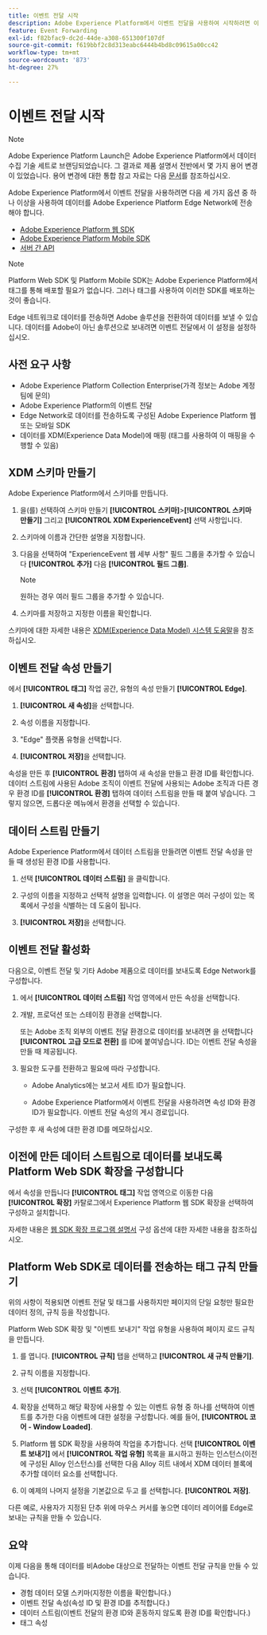 ```yaml
---
title: 이벤트 전달 시작
description: Adobe Experience Platform에서 이벤트 전달을 사용하여 시작하려면 이 단계별 자습서를 따르십시오.
feature: Event Forwarding
exl-id: f82bfac9-dc2d-44de-a308-651300f107df
source-git-commit: f619bbf2c8d313eabc6444b4bd8c09615a00cc42
workflow-type: tm+mt
source-wordcount: '873'
ht-degree: 27%

---
```


# 이벤트 전달 시작

>[!NOTE]
>
>Adobe Experience Platform Launch은 Adobe Experience Platform에서 데이터 수집 기술 세트로 브랜딩되었습니다. 그 결과로 제품 설명서 전반에서 몇 가지 용어 변경이 있었습니다. 용어 변경에 대한 통합 참고 자료는 다음 [문서](../../term-updates.md)를 참조하십시오.

Adobe Experience Platform에서 이벤트 전달을 사용하려면 다음 세 가지 옵션 중 하나 이상을 사용하여 데이터를 Adobe Experience Platform Edge Network에 전송해야 합니다.

* [Adobe Experience Platform 웹 SDK](../../extensions/client/sdk/overview.md)
* [Adobe Experience Platform Mobile SDK](https://sdkdocs.com)
* [서버 간 API](https://experienceleague.adobe.com/docs/audience-manager/user-guide/api-and-sdk-code/dcs/dcs-apis/dcs-s2s.html?lang=en)

>[!NOTE]
>Platform Web SDK 및 Platform Mobile SDK는 Adobe Experience Platform에서 태그를 통해 배포할 필요가 없습니다. 그러나 태그를 사용하여 이러한 SDK를 배포하는 것이 좋습니다.

Edge 네트워크로 데이터를 전송하면 Adobe 솔루션을 전환하여 데이터를 보낼 수 있습니다. 데이터를 Adobe이 아닌 솔루션으로 보내려면 이벤트 전달에서 이 설정을 설정하십시오.

## 사전 요구 사항

* Adobe Experience Platform Collection Enterprise(가격 정보는 Adobe 계정 팀에 문의)
* Adobe Experience Platform의 이벤트 전달
* Edge Network로 데이터를 전송하도록 구성된 Adobe Experience Platform 웹 또는 모바일 SDK
* 데이터를 XDM(Experience Data Model)에 매핑 (태그를 사용하여 이 매핑을 수행할 수 있음)

## XDM 스키마 만들기

Adobe Experience Platform에서 스키마를 만듭니다.

1. 을(를) 선택하여 스키마 만들기 **[!UICONTROL 스키마]**>**[!UICONTROL 스키마 만들기]** 그리고 **[!UICONTROL XDM ExperienceEvent]** 선택 사항입니다.

1. 스키마에 이름과 간단한 설명을 지정합니다.

1. 다음을 선택하여 &quot;ExperienceEvent 웹 세부 사항&quot; 필드 그룹을 추가할 수 있습니다 **[!UICONTROL 추가]** 다음 **[!UICONTROL 필드 그룹]**.

   >[!NOTE]
   >
   >원하는 경우 여러 필드 그룹을 추가할 수 있습니다.

1. 스키마를 저장하고 지정한 이름을 확인합니다.

스키마에 대한 자세한 내용은 [XDM(Experience Data Model) 시스템 도움말](https://experienceleague.adobe.com/docs/experience-platform/xdm/home.html?lang=ko-KR)을 참조하십시오.

## 이벤트 전달 속성 만들기

에서 **[!UICONTROL 태그]** 작업 공간, 유형의 속성 만들기 **[!UICONTROL Edge]**.

1. **[!UICONTROL 새 속성]**&#x200B;을 선택합니다.

1. 속성 이름을 지정합니다.

1. &quot;Edge&quot; 플랫폼 유형을 선택합니다.

1. **[!UICONTROL 저장]**&#x200B;을 선택합니다.

속성을 만든 후 **[!UICONTROL 환경]** 탭하여 새 속성을 만들고 환경 ID를 확인합니다. 데이터 스트림에 사용된 Adobe 조직이 이벤트 전달에 사용되는 Adobe 조직과 다른 경우 환경 ID를 **[!UICONTROL 환경]** 탭하여 데이터 스트림을 만들 때 붙여 넣습니다. 그렇지 않으면, 드롭다운 메뉴에서 환경을 선택할 수 있습니다.

## 데이터 스트림 만들기

Adobe Experience Platform에서 데이터 스트림을 만들려면 이벤트 전달 속성을 만들 때 생성된 환경 ID를 사용합니다.

1. 선택 **[!UICONTROL 데이터 스트림]** 을 클릭합니다.

1. 구성의 이름을 지정하고 선택적 설명을 입력합니다.
이 설명은 여러 구성이 있는 목록에서 구성을 식별하는 데 도움이 됩니다.

1. **[!UICONTROL 저장]**&#x200B;을 선택합니다.

## 이벤트 전달 활성화

다음으로, 이벤트 전달 및 기타 Adobe 제품으로 데이터를 보내도록 Edge Network를 구성합니다.

1. 에서 **[!UICONTROL 데이터 스트림]** 작업 영역에서 만든 속성을 선택합니다.

1. 개발, 프로덕션 또는 스테이징 환경을 선택합니다.

   또는 Adobe 조직 외부의 이벤트 전달 환경으로 데이터를 보내려면 을 선택합니다 **[!UICONTROL 고급 모드로 전환]** 를 ID에 붙여넣습니다. ID는 이벤트 전달 속성을 만들 때 제공됩니다.

1. 필요한 도구를 전환하고 필요에 따라 구성합니다.

   * Adobe Analytics에는 보고서 세트 ID가 필요합니다.

   * Adobe Experience Platform에서 이벤트 전달을 사용하려면 속성 ID와 환경 ID가 필요합니다. 이벤트 전달 속성의 게시 경로입니다.

구성한 후 새 속성에 대한 환경 ID를 메모하십시오.

## 이전에 만든 데이터 스트림으로 데이터를 보내도록 Platform Web SDK 확장을 구성합니다

에서 속성을 만듭니다 **[!UICONTROL 태그]** 작업 영역으로 이동한 다음 **[!UICONTROL 확장]** 카탈로그에서 Experience Platform 웹 SDK 확장을 선택하여 구성하고 설치합니다.

자세한 내용은 [웹 SDK 확장 프로그램 설명서](../../extensions/client/sdk/overview.md) 구성 옵션에 대한 자세한 내용을 참조하십시오.

## Platform Web SDK로 데이터를 전송하는 태그 규칙 만들기

위의 사항이 적용되면 이벤트 전달 및 태그를 사용하지만 페이지의 단일 요청만 필요한 데이터 정의, 규칙 등을 작성합니다.

Platform Web SDK 확장 및 &quot;이벤트 보내기&quot; 작업 유형을 사용하여 페이지 로드 규칙을 만듭니다.

1. 를 엽니다. **[!UICONTROL 규칙]** 탭을 선택하고 **[!UICONTROL 새 규칙 만들기]**.

1. 규칙 이름을 지정합니다.

1. 선택 **[!UICONTROL 이벤트 추가]**.

1. 확장을 선택하고 해당 확장에 사용할 수 있는 이벤트 유형 중 하나를 선택하여 이벤트를 추가한 다음 이벤트에 대한 설정을 구성합니다. 예를 들어, **[!UICONTROL 코어 - Window Loaded]**.

1. Platform 웹 SDK 확장을 사용하여 작업을 추가합니다. 선택 **[!UICONTROL 이벤트 보내기]** 에서 **[!UICONTROL 작업 유형]** 목록을 표시하고 원하는 인스턴스(이전에 구성된 Alloy 인스턴스)를 선택한 다음 Alloy 히트 내에서 XDM 데이터 블록에 추가할 데이터 요소를 선택합니다.

1. 이 예제의 나머지 설정을 기본값으로 두고 를 선택합니다. **[!UICONTROL 저장]**.

다른 예로, 사용자가 지정된 단추 위에 마우스 커서를 놓으면 데이터 레이어를 Edge로 보내는 규칙을 만들 수 있습니다.

## 요약

이제 다음을 통해 데이터를 비Adobe 대상으로 전달하는 이벤트 전달 규칙을 만들 수 있습니다.

* 경험 데이터 모델 스키마(지정한 이름을 확인합니다.)
* 이벤트 전달 속성(속성 ID 및 환경 ID를 추적합니다.)
* 데이터 스트림(이벤트 전달의 환경 ID와 혼동하지 않도록 환경 ID를 확인합니다.)
* 태그 속성
